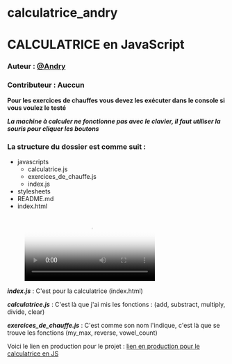 # calculatrice_andry
# CALCULATRICE en JavaScript
### Auteur : [@Andry](https://github.com/Andryhajanirina)
### Contributeur : Auccun

**Pour les exercices de chauffes vous devez les exécuter dans le console si vous voulez le testé**


**_La machine à calculer ne fonctionne pas avec le clavier, il faut utiliser la souris pour cliquer les boutons_**

### La structure du dossier est comme suit :
 - javascripts
 	- calculatrice.js
	- exercices_de_chauffe.js
	- index.js
 - stylesheets
 - README.md
 - index.html

<figure class="video_container">
  <video controls="true" allowfullscreen="true" poster="https://waher.se/Graphics/Emoji1/png/128x128/1f1e8-1f1f1.png">
    <source src="https://waher.se/Video/small.mp4" type="video/mp4">
    <source src="https://waher.se/Video/small.ogg" type="video/ogg">
    <source src="https://waher.se/Video/small.webm" type="video/webm">
  </video>
</figure>

**_index.js_** : C'est pour la calculatrice (index.html)

**_calculatrice.js_** : C'est là que j'ai mis les fonctions : (add, substract, multiply, divide, clear)

**_exercices_de_chauffe.js_** : C'est comme son nom l'indique, c'est là que se trouve les fonctions (my_max, reverse, vowel_count)

Voici le lien en production pour le projet : [lien en production pour le calculatrice en JS](http://calculatrice-andry.surge.sh/)
